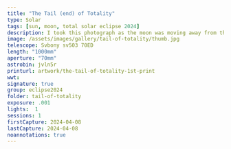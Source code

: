 ```yaml
---
title: "The Tail (end) of Totality"
type: Solar
tags: [sun, moon, total solar eclipse 2024]
description: I took this photograph as the moon was moving away from the sun, signaling the end of the eclipse. The moon creates a stark contrast with the sun that brought out rich details on the surface and edges. The solid edge in the image is caused by the technique I use to create the frame, which is essentially subtracting the surface details from the image of the outer corona to create an inverted rendering that has depth, detail, and contrast.
image: /assets/images/gallery/tail-of-totality/thumb.jpg
telescope: Svbony sv503 70ED
length: "1000mm"
aperture: "70mm"
astrobin: jvln5r
printurl: artwork/the-tail-of-totality-1st-print
wwt: 
signature: true
group: eclipse2024
folder: tail-of-totality
exposure: .001
lights:  1 
sessions: 1
firstCapture: 2024-04-08
lastCapture: 2024-04-08
noannotations: true
---
```

